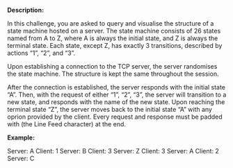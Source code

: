 **Description:**

In this challenge, you are asked to query and visualise the structure of a state machine
hosted on a server. The state machine consists of 26 states named from A to Z, where
A is always the initial state, and Z is always the terminal state. Each state, except Z,
has exactly 3 transitions, described by actions “1”, “2”, and “3”.

Upon establishing a connection to the TCP server, the server randomises the state
machine. The structure is kept the same throughout the session.

After the connection is established, the server responds with the initial state “A”.
Then, with the request of either “1”, “2”, “3”, the server will transition to a new state,
and responds with the name of the new state. Upon reaching the terminal state “Z”,
the server moves back to the initial state “A” with any oprion provided by the client. Every request and response must be padded with <LF> (the
Line Feed character) at the end.

**Example:**

<Connection established>
Server: A<LF>
Client: 1<LF>
Server: B<LF>
Client: 3<LF>
Server: Z<LF>
Client: 3<LF>
Server: A<LF>
Client: 2<LF>
Server: C<LF>
